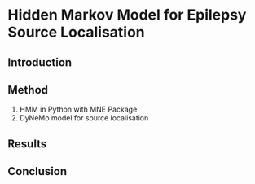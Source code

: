 # Hidden Markov Model for Epilepsy Source Localisation

## Introduction

## Method

1. HMM in Python with MNE Package
2. DyNeMo model for source localisation

## Results

## Conclusion
